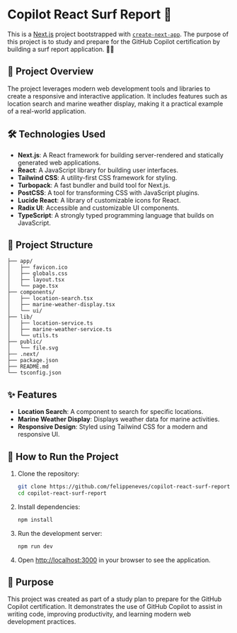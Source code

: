 # Copilot React Surf Report 🌊

This is a [Next.js](https://nextjs.org) project bootstrapped with [`create-next-app`](https://nextjs.org/docs/app/api-reference/cli/create-next-app). The purpose of this project is to study and prepare for the GitHub Copilot certification by building a surf report application. 🏄‍♂️

## 🌟 Project Overview

The project leverages modern web development tools and libraries to create a responsive and interactive application. It includes features such as location search and marine weather display, making it a practical example of a real-world application.

## 🛠️ Technologies Used

- **Next.js**: A React framework for building server-rendered and statically generated web applications.
- **React**: A JavaScript library for building user interfaces.
- **Tailwind CSS**: A utility-first CSS framework for styling.
- **Turbopack**: A fast bundler and build tool for Next.js.
- **PostCSS**: A tool for transforming CSS with JavaScript plugins.
- **Lucide React**: A library of customizable icons for React.
- **Radix UI**: Accessible and customizable UI components.
- **TypeScript**: A strongly typed programming language that builds on JavaScript.

## 📂 Project Structure

```
├── app/
│   ├── favicon.ico
│   ├── globals.css
│   ├── layout.tsx
│   └── page.tsx
├── components/
│   ├── location-search.tsx
│   ├── marine-weather-display.tsx
│   └── ui/
├── lib/
│   ├── location-service.ts
│   ├── marine-weather-service.ts
│   └── utils.ts
├── public/
│   └── file.svg
├── .next/
├── package.json
├── README.md
└── tsconfig.json
```

## ✨ Features

- **Location Search**: A component to search for specific locations.
- **Marine Weather Display**: Displays weather data for marine activities.
- **Responsive Design**: Styled using Tailwind CSS for a modern and responsive UI.

## 🚀 How to Run the Project

1. Clone the repository:
   ```bash
   git clone https://github.com/felippeneves/copilot-react-surf-report.git
   cd copilot-react-surf-report
   ```

2. Install dependencies:
   ```bash
   npm install
   ```

3. Run the development server:
   ```bash
   npm run dev
   ```

4. Open [http://localhost:3000](http://localhost:3000) in your browser to see the application.

## 🎯 Purpose

This project was created as part of a study plan to prepare for the GitHub Copilot certification. It demonstrates the use of GitHub Copilot to assist in writing code, improving productivity, and learning modern web development practices.